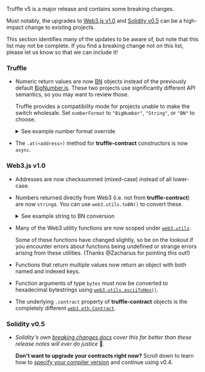 Truffle v5 is a major release and contains some breaking changes.

Most notably, the upgrades to [Web3.js v1.0](https://web3js.readthedocs.io/en/1.0/index.html)
and [Solidity v0.5](https://solidity.readthedocs.io/en/v0.5.1/) can be a
high-impact change to existing projects.

This section identifies many of the updates to be aware of, but note that this
list may not be complete. If you find a breaking change not on this list,
please let us know so that we can include it!

### Truffle

- Numeric return values are now [BN](https://github.com/indutny/bn.js/) objects
  instead of the previously default [BigNumber.js](https://github.com/MikeMcl/bignumber.js).
  These two projects use significantly different API semantics, so you may want
  to review those.

  Truffle provides a compatibility mode for projects unable to make the switch
  wholesale. Set `numberFormat` to `"BigNumber"`, `"String"`, or `"BN"` to
  choose.

  <details>
  <summary>See example number format override</summary>

  ```javascript
  // Choices are:  `["BigNumber", "BN", "String"].
  const Example = artifacts.require("Example");
  Example.numberFormat = "BigNumber";
  ```

  </details>

- The `.at(<address>)` method for **truffle-contract** constructors is now
  `async`.

### Web3.js v1.0

- Addresses are now checksummed (mixed-case) instead of all lower-case.

- Numbers returned directly from Web3 (i.e. not from **truffle-contract**) are
  now `string`s. You can use `web3.utils.toBN()` to convert these.

  <details>
  <summary>See example string to BN conversion</summary>

  ```javascript
  const stringBalance = await web3.eth.getBalance('0xabc..');
  const bnBalance = web3.utils.toBN(stringBalance);
  ```
  </details>

- Many of the Web3 utility functions are now scoped under
  [`web3.utils`](https://web3js.readthedocs.io/en/1.0/web3-utils.html).

  Some of these functions have changed slightly, so be on the lookout if you
  encounter errors about functions being undefined or strange errors arising
  from these utilities. (Thanks @Zacharius for pointing this out!)

- Functions that return multiple values now return an object with both named
  and indexed keys.

- Function arguments of type `bytes` must now be converted to hexadecimal
  bytestrings using [`web3.utils.asciiToHex()`](https://web3js.readthedocs.io/en/1.0/web3-utils.html#asciitohex).

- The underlying `.contract` property of **truffle-contract** objects is the
  completely different [`web3.eth.Contract`](https://web3js.readthedocs.io/en/1.0/web3-eth-contract.html).

### Solidity v0.5

- _Solidity's own [breaking changes docs](https://solidity.readthedocs.io/en/v0.5.1/050-breaking-changes.html)
  cover this far better than these release notes will ever do justice_ :speak_no_evil:.

  **Don't want to upgrade your contracts right now?** Scroll down to learn how
  to
  [specify your compiler version](#user-content-what-s-new-in-truffle-v5-truffle-compile-solidity-specify-your-compiler-version)
  and continue using v0.4.
